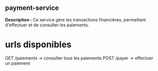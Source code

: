 ## payment-service

**Description :** Ce service gère les transactions financières, permettant d'effectuer et de consulter les paiements.

# urls disponibles

GET /paiements -> consulter tous les paiements
POST /payer -> effectuer un paiement
